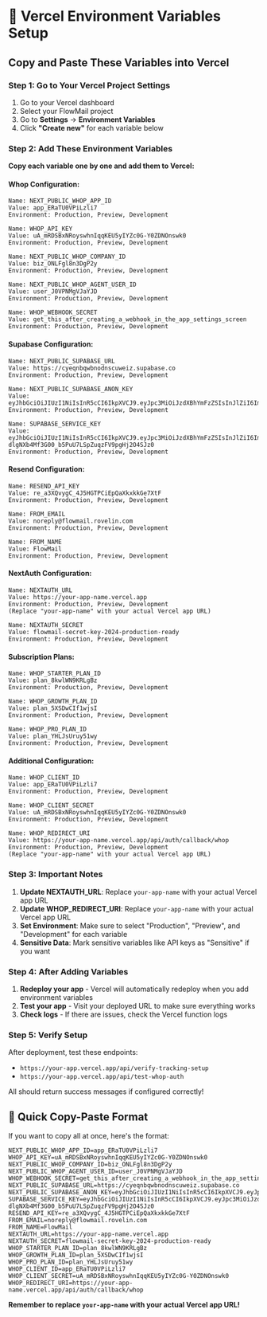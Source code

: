 # 🚀 Vercel Environment Variables Setup

## Copy and Paste These Variables into Vercel

### **Step 1: Go to Your Vercel Project Settings**
1. Go to your Vercel dashboard
2. Select your FlowMail project
3. Go to **Settings** → **Environment Variables**
4. Click **"Create new"** for each variable below

### **Step 2: Add These Environment Variables**

**Copy each variable one by one and add them to Vercel:**

#### **Whop Configuration:**
```
Name: NEXT_PUBLIC_WHOP_APP_ID
Value: app_ERaTU0VPiLzli7
Environment: Production, Preview, Development

Name: WHOP_API_KEY
Value: uA_mRDSBxNRoyswhnIqqKEU5yIYZc0G-Y0ZDNOnswk0
Environment: Production, Preview, Development

Name: NEXT_PUBLIC_WHOP_COMPANY_ID
Value: biz_ONLFgl8n3DgP2y
Environment: Production, Preview, Development

Name: NEXT_PUBLIC_WHOP_AGENT_USER_ID
Value: user_J0VPNMgVJaYJD
Environment: Production, Preview, Development

Name: WHOP_WEBHOOK_SECRET
Value: get_this_after_creating_a_webhook_in_the_app_settings_screen
Environment: Production, Preview, Development
```

#### **Supabase Configuration:**
```
Name: NEXT_PUBLIC_SUPABASE_URL
Value: https://cyeqnbqwbnodnscuweiz.supabase.co
Environment: Production, Preview, Development

Name: NEXT_PUBLIC_SUPABASE_ANON_KEY
Value: eyJhbGciOiJIUzI1NiIsInR5cCI6IkpXVCJ9.eyJpc3MiOiJzdXBhYmFzZSIsInJlZiI6ImN5ZXFuYnF3Ym5vZG5zY3V3ZWl6Iiwicm9sZSI6ImFub24iLCJpYXQiOjE3NTkyOTg1OTUsImV4cCI6MjA3NDg3NDU5NX0.FqwkBPOvQjUjz6jbWluK5oFCsZ5scrTDV8FyWcTrBYk
Environment: Production, Preview, Development

Name: SUPABASE_SERVICE_KEY
Value: eyJhbGciOiJIUzI1NiIsInR5cCI6IkpXVCJ9.eyJpc3MiOiJzdXBhYmFzZSIsInJlZiI6ImN5ZXFuYnF3Ym5vZG5zY3V3ZWl6Iiwicm9sZSI6InNlcnZpY2Vfcm9sZSIsImlhdCI6MTc1OTI5ODU5NSwiZXhwIjoyMDc0ODc0NTk1fQ.R-dlgNXb4Mf3G00_b5PuU7LSpZuqzFV9pgHj2O4SJz0
Environment: Production, Preview, Development
```

#### **Resend Configuration:**
```
Name: RESEND_API_KEY
Value: re_a3XQvygC_4J5HGTPCiEpQaXkxkkGe7XtF
Environment: Production, Preview, Development

Name: FROM_EMAIL
Value: noreply@flowmail.rovelin.com
Environment: Production, Preview, Development

Name: FROM_NAME
Value: FlowMail
Environment: Production, Preview, Development
```

#### **NextAuth Configuration:**
```
Name: NEXTAUTH_URL
Value: https://your-app-name.vercel.app
Environment: Production, Preview, Development
(Replace "your-app-name" with your actual Vercel app URL)

Name: NEXTAUTH_SECRET
Value: flowmail-secret-key-2024-production-ready
Environment: Production, Preview, Development
```

#### **Subscription Plans:**
```
Name: WHOP_STARTER_PLAN_ID
Value: plan_8kwlWN9KRLgBz
Environment: Production, Preview, Development

Name: WHOP_GROWTH_PLAN_ID
Value: plan_5XSDwCIf1wjsI
Environment: Production, Preview, Development

Name: WHOP_PRO_PLAN_ID
Value: plan_YHLJsUruy51wy
Environment: Production, Preview, Development
```

#### **Additional Configuration:**
```
Name: WHOP_CLIENT_ID
Value: app_ERaTU0VPiLzli7
Environment: Production, Preview, Development

Name: WHOP_CLIENT_SECRET
Value: uA_mRDSBxNRoyswhnIqqKEU5yIYZc0G-Y0ZDNOnswk0
Environment: Production, Preview, Development

Name: WHOP_REDIRECT_URI
Value: https://your-app-name.vercel.app/api/auth/callback/whop
Environment: Production, Preview, Development
(Replace "your-app-name" with your actual Vercel app URL)
```

### **Step 3: Important Notes**

1. **Update NEXTAUTH_URL**: Replace `your-app-name` with your actual Vercel app URL
2. **Update WHOP_REDIRECT_URI**: Replace `your-app-name` with your actual Vercel app URL
3. **Set Environment**: Make sure to select "Production", "Preview", and "Development" for each variable
4. **Sensitive Data**: Mark sensitive variables like API keys as "Sensitive" if you want

### **Step 4: After Adding Variables**

1. **Redeploy your app** - Vercel will automatically redeploy when you add environment variables
2. **Test your app** - Visit your deployed URL to make sure everything works
3. **Check logs** - If there are issues, check the Vercel function logs

### **Step 5: Verify Setup**

After deployment, test these endpoints:
- `https://your-app.vercel.app/api/verify-tracking-setup`
- `https://your-app.vercel.app/api/test-whop-auth`

All should return success messages if configured correctly!

## 🎯 **Quick Copy-Paste Format**

If you want to copy all at once, here's the format:

```
NEXT_PUBLIC_WHOP_APP_ID=app_ERaTU0VPiLzli7
WHOP_API_KEY=uA_mRDSBxNRoyswhnIqqKEU5yIYZc0G-Y0ZDNOnswk0
NEXT_PUBLIC_WHOP_COMPANY_ID=biz_ONLFgl8n3DgP2y
NEXT_PUBLIC_WHOP_AGENT_USER_ID=user_J0VPNMgVJaYJD
WHOP_WEBHOOK_SECRET=get_this_after_creating_a_webhook_in_the_app_settings_screen
NEXT_PUBLIC_SUPABASE_URL=https://cyeqnbqwbnodnscuweiz.supabase.co
NEXT_PUBLIC_SUPABASE_ANON_KEY=eyJhbGciOiJIUzI1NiIsInR5cCI6IkpXVCJ9.eyJpc3MiOiJzdXBhYmFzZSIsInJlZiI6ImN5ZXFuYnF3Ym5vZG5zY3V3ZWl6Iiwicm9sZSI6ImFub24iLCJpYXQiOjE3NTkyOTg1OTUsImV4cCI6MjA3NDg3NDU5NX0.FqwkBPOvQjUjz6jbWluK5oFCsZ5scrTDV8FyWcTrBYk
SUPABASE_SERVICE_KEY=eyJhbGciOiJIUzI1NiIsInR5cCI6IkpXVCJ9.eyJpc3MiOiJzdXBhYmFzZSIsInJlZiI6ImN5ZXFuYnF3Ym5vZG5zY3V3ZWl6Iiwicm9sZSI6InNlcnZpY2Vfcm9sZSIsImlhdCI6MTc1OTI5ODU5NSwiZXhwIjoyMDc0ODc0NTk1fQ.R-dlgNXb4Mf3G00_b5PuU7LSpZuqzFV9pgHj2O4SJz0
RESEND_API_KEY=re_a3XQvygC_4J5HGTPCiEpQaXkxkkGe7XtF
FROM_EMAIL=noreply@flowmail.rovelin.com
FROM_NAME=FlowMail
NEXTAUTH_URL=https://your-app-name.vercel.app
NEXTAUTH_SECRET=flowmail-secret-key-2024-production-ready
WHOP_STARTER_PLAN_ID=plan_8kwlWN9KRLgBz
WHOP_GROWTH_PLAN_ID=plan_5XSDwCIf1wjsI
WHOP_PRO_PLAN_ID=plan_YHLJsUruy51wy
WHOP_CLIENT_ID=app_ERaTU0VPiLzli7
WHOP_CLIENT_SECRET=uA_mRDSBxNRoyswhnIqqKEU5yIYZc0G-Y0ZDNOnswk0
WHOP_REDIRECT_URI=https://your-app-name.vercel.app/api/auth/callback/whop
```

**Remember to replace `your-app-name` with your actual Vercel app URL!**
